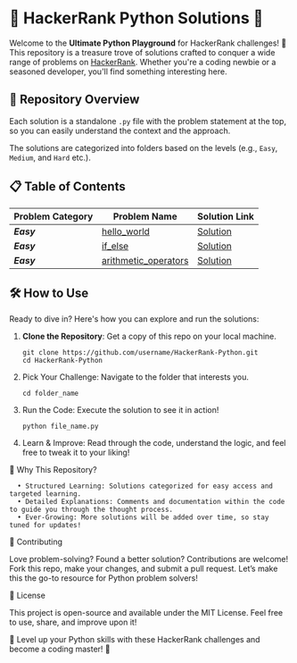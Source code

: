 # 🚀 HackerRank Python Solutions 🚀

Welcome to the **Ultimate Python Playground** for HackerRank challenges! 🎉 This repository is a treasure trove of solutions crafted to conquer a wide range of problems on [HackerRank](https://www.hackerrank.com/). Whether you're a coding newbie or a seasoned developer, you'll find something interesting here.

## 📁 Repository Overview

Each solution is a standalone `.py` file with the problem statement at the top, so you can easily understand the context and the approach.

The solutions are categorized into folders based on the levels (e.g., `Easy`, `Medium`, and `Hard` etc.).

## 📋 Table of Contents

| Problem Category | Problem Name                                                                                                             | Solution Link                                                                                                             |
| ---------------- | ------------------------------------------------------------------------------------------------------------------------ | ------------------------------------------------------------------------------------------------------------------------- |
| **_Easy_**       | [hello_world](https://github.com/saxenaaakashj1/HackerRank-Python/blob/master/1.hello_world/README.md)                   | [Solution](https://github.com/saxenaaakashj1/HackerRank-Python/blob/master/1.hello_world/hello_world.py)                  |
| **_Easy_**       | [if_else](https://github.com/saxenaaakashj1/HackerRank-Python/blob/master/2.if_else/README.md)                           | [Solution](https://github.com/saxenaaakashj1/HackerRank-Python/blob/master/2.if_else/if_else.py)                          |
| **_Easy_**       | [arithmetic_operators](https://github.com/saxenaaakashj1/HackerRank-Python/blob/master/3.arithmetic_operators/README.md) | [Solution](https://github.com/saxenaaakashj1/HackerRank-Python/blob/master/3.arithmetic_operators/arithmetic_operator.py) |

## 🛠️ How to Use

Ready to dive in? Here's how you can explore and run the solutions:

1. **Clone the Repository**: Get a copy of this repo on your local machine.

   ```
   git clone https://github.com/username/HackerRank-Python.git
   cd HackerRank-Python
   ```

2. Pick Your Challenge: Navigate to the folder that interests you.

   ```
   cd folder_name
   ```

3. Run the Code: Execute the solution to see it in action!

   ```
   python file_name.py
   ```

4. Learn & Improve: Read through the code, understand the logic, and feel free to tweak it to your liking!

🎯 Why This Repository?

      • Structured Learning: Solutions categorized for easy access and targeted learning.
      • Detailed Explanations: Comments and documentation within the code to guide you through the thought process.
      • Ever-Growing: More solutions will be added over time, so stay tuned for updates!

🤝 Contributing

Love problem-solving? Found a better solution? Contributions are welcome! Fork this repo, make your changes, and submit a pull request. Let’s make this the go-to resource for Python problem solvers!

📜 License

This project is open-source and available under the MIT License. Feel free to use, share, and improve upon it!

🚀 Level up your Python skills with these HackerRank challenges and become a coding master! 🚀
